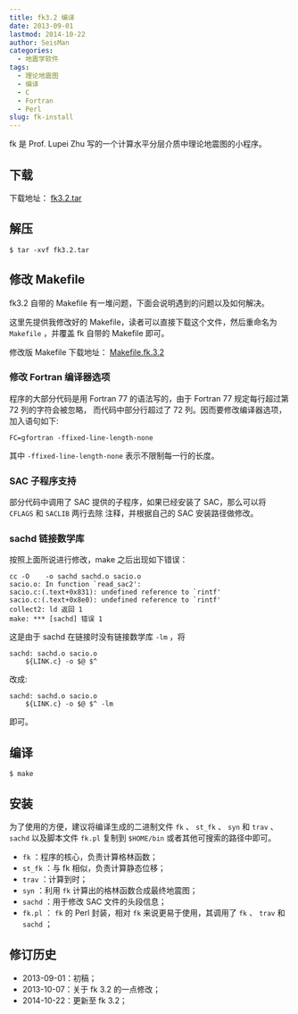 ```yaml
---
title: fk3.2 编译
date: 2013-09-01
lastmod: 2014-10-22
author: SeisMan
categories:
  - 地震学软件
tags:
  - 理论地震图
  - 编译
  - C
  - Fortran
  - Perl
slug: fk-install
---
```


fk 是 Prof. Lupei Zhu 写的一个计算水平分层介质中理论地震图的小程序。

<!--more-->

## 下载

下载地址： [fk3.2.tar](http://www.eas.slu.edu/People/LZhu/downloads/fk3.2.tar)

## 解压

    $ tar -xvf fk3.2.tar

## 修改 Makefile

fk3.2 自带的 Makefile 有一堆问题，下面会说明遇到的问题以及如何解决。

这里先提供我修改好的 Makefile，读者可以直接下载这个文件，然后重命名为 `Makefile` ，并覆盖 fk 自带的 Makefile 即可。

修改版 Makefile 下载地址： [Makefile.fk.3.2](http://seisman.qiniudn.com/downloads/Makefile.fk.3.2)

### 修改 Fortran 编译器选项

程序的大部分代码是用 Fortran 77 的语法写的，由于 Fortran 77 规定每行超过第 72 列的字符会被忽略，
而代码中部分行超过了 72 列。因而要修改编译器选项，加入语句如下:

    FC=gfortran -ffixed-line-length-none

其中 `-ffixed-line-length-none` 表示不限制每一行的长度。

### SAC 子程序支持

部分代码中调用了 SAC 提供的子程序，如果已经安装了 SAC，那么可以将 `CFLAGS` 和 `SACLIB` 两行去除
注释，并根据自己的 SAC 安装路径做修改。

### sachd 链接数学库

按照上面所说进行修改，make 之后出现如下错误：

    cc -O    -o sachd sachd.o sacio.o
    sacio.o: In function `read_sac2':
    sacio.c:(.text+0x831): undefined reference to `rintf'
    sacio.c:(.text+0x8e0): undefined reference to `rintf'
    collect2: ld 返回 1
    make: *** [sachd] 错误 1

这是由于 sachd 在链接时没有链接数学库 `-lm` ，将

    sachd: sachd.o sacio.o
        ${LINK.c} -o $@ $^

改成:

    sachd: sachd.o sacio.o
        ${LINK.c} -o $@ $^ -lm

即可。

## 编译

    $ make

## 安装

为了使用的方便，建议将编译生成的二进制文件 `fk` 、 `st_fk` 、 `syn` 和 `trav` 、 `sachd`
以及脚本文件 `fk.pl` 复制到 `$HOME/bin` 或者其他可搜索的路径中即可。

-   `fk` ：程序的核心，负责计算格林函数；
-   `st_fk` ：与 fk 相似，负责计算静态位移；
-   `trav` ：计算到时；
-   `syn` ：利用 `fk` 计算出的格林函数合成最终地震图；
-   `sachd` ：用于修改 SAC 文件的头段信息；
-   `fk.pl` ： `fk` 的 Perl 封装，相对 `fk` 来说更易于使用，其调用了 `fk`
    、 `trav` 和 `sachd` ；

## 修订历史

-   2013-09-01：初稿；
-   2013-10-07：关于 fk 3.2 的一点修改；
-   2014-10-22：更新至 fk 3.2；
